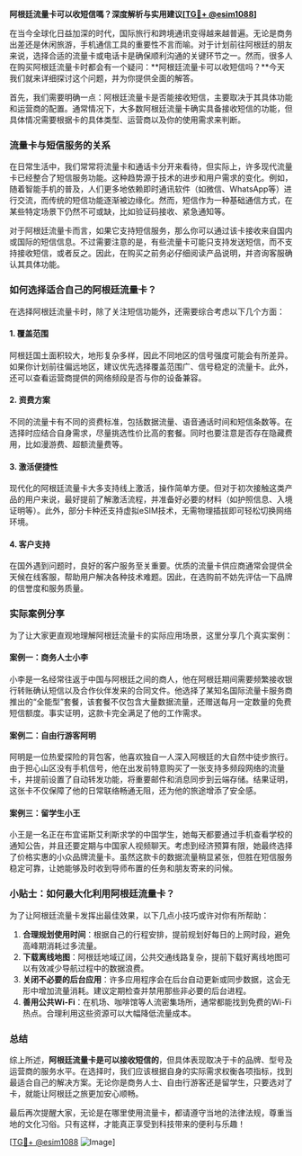**阿根廷流量卡可以收短信嗎？深度解析与实用建议[[TG💪+ @esim1088](https://t.me/s/esim1088)]**

在当今全球化日益加深的时代，国际旅行和跨境通讯变得越来越普遍。无论是商务出差还是休闲旅游，手机通信工具的重要性不言而喻。对于计划前往阿根廷的朋友来说，选择合适的流量卡或电话卡是确保顺利沟通的关键环节之一。然而，很多人在购买阿根廷流量卡时都会有一个疑问：**阿根廷流量卡可以收短信吗？**今天我们就来详细探讨这个问题，并为你提供全面的解答。

首先，我们需要明确一点：阿根廷流量卡是否能接收短信，主要取决于其具体功能和运营商的配置。通常情况下，大多数阿根廷流量卡确实具备接收短信的功能，但具体情况需要根据卡的具体类型、运营商以及你的使用需求来判断。

### 流量卡与短信服务的关系

在日常生活中，我们常常将流量卡和通话卡分开来看待，但实际上，许多现代流量卡已经整合了短信服务功能。这种趋势源于技术的进步和用户需求的变化。例如，随着智能手机的普及，人们更多地依赖即时通讯软件（如微信、WhatsApp等）进行交流，而传统的短信功能逐渐被边缘化。然而，短信作为一种基础通信方式，在某些特定场景下仍然不可或缺，比如验证码接收、紧急通知等。

对于阿根廷流量卡而言，如果它支持短信服务，那么你可以通过该卡接收来自国内或国际的短信信息。不过需要注意的是，有些流量卡可能只支持发送短信，而不支持接收短信，或者反之。因此，在购买之前务必仔细阅读产品说明，并咨询客服确认其具体功能。

### 如何选择适合自己的阿根廷流量卡？

在选择阿根廷流量卡时，除了关注短信功能外，还需要综合考虑以下几个方面：

#### 1. **覆盖范围**
   阿根廷国土面积较大，地形复杂多样，因此不同地区的信号强度可能会有所差异。如果你计划前往偏远地区，建议优先选择覆盖范围广、信号稳定的流量卡。此外，还可以查看运营商提供的网络频段是否与你的设备兼容。

#### 2. **资费方案**
   不同的流量卡有不同的资费标准，包括数据流量、语音通话时间和短信条数等。在选择时应结合自身需求，尽量挑选性价比高的套餐。同时也要注意是否存在隐藏费用，比如漫游费、超额流量费等。

#### 3. **激活便捷性**
   现代化的阿根廷流量卡大多支持线上激活，操作简单方便。但对于初次接触这类产品的用户来说，最好提前了解激活流程，并准备好必要的材料（如护照信息、入境证明等）。此外，部分卡种还支持虚拟eSIM技术，无需物理插拔即可轻松切换网络环境。

#### 4. **客户支持**
   在国外遇到问题时，良好的客户服务至关重要。优质的流量卡供应商通常会提供全天候在线客服，帮助用户解决各种技术难题。因此，在选购前不妨先评估一下品牌的信誉度和服务质量。

### 实际案例分享

为了让大家更直观地理解阿根廷流量卡的实际应用场景，这里分享几个真实案例：

#### 案例一：商务人士小李
小李是一名经常往返于中国与阿根廷之间的商人，他在阿根廷期间需要频繁接收银行转账确认短信以及合作伙伴发来的合同文件。他选择了某知名国际流量卡服务商推出的“全能型”套餐，该套餐不仅包含大量数据流量，还赠送每月一定数量的免费短信额度。事实证明，这款卡完全满足了他的工作需求。

#### 案例二：自由行游客阿明
阿明是一位热爱探险的背包客，他喜欢独自一人深入阿根廷的大自然中徒步旅行。由于担心山区没有手机信号，他在出发前特意购买了一张支持多频段网络的流量卡，并提前设置了自动转发功能，将重要邮件和消息同步到云端存储。结果证明，这张卡不仅保障了他的日常联络畅通无阻，还为他的旅途增添了安全感。

#### 案例三：留学生小王
小王是一名正在布宜诺斯艾利斯求学的中国学生，她每天都要通过手机查看学校的通知公告，并且还要定期与中国家人视频聊天。考虑到经济预算有限，她最终选择了价格实惠的小众品牌流量卡。虽然这款卡的数据流量稍显紧张，但胜在短信服务稳定可靠，让她能够及时收到导师布置的任务和朋友寄来的问候。

### 小贴士：如何最大化利用阿根廷流量卡？

为了让阿根廷流量卡发挥出最佳效果，以下几点小技巧或许对你有所帮助：

1. **合理规划使用时间**：根据自己的行程安排，提前规划好每日的上网时段，避免高峰期消耗过多流量。
2. **下载离线地图**：阿根廷地域辽阔，公共交通线路复杂，提前下载好离线地图可以有效减少导航过程中的数据浪费。
3. **关闭不必要的后台应用**：许多应用程序会在后台自动更新或同步数据，这会无形中增加流量消耗。建议定期检查并禁用那些非必要的后台进程。
4. **善用公共Wi-Fi**：在机场、咖啡馆等人流密集场所，通常都能找到免费的Wi-Fi热点。合理利用这些资源可以大幅降低流量成本。

### 总结

综上所述，**阿根廷流量卡是可以接收短信的**，但具体表现取决于卡的品牌、型号及运营商的服务水平。在选择时，我们应该根据自身的实际需求权衡各项指标，找到最适合自己的解决方案。无论你是商务人士、自由行游客还是留学生，只要选对了卡，就能让阿根廷之旅更加安心顺畅。

最后再次提醒大家，无论是在哪里使用流量卡，都请遵守当地的法律法规，尊重当地的文化习俗。只有这样，才能真正享受到科技带来的便利与乐趣！

[[TG💪+ @esim1088](https://t.me/s/esim1088) ![Image](https://i.postimg.cc/4NQfJmqS/Snipaste-2025-05-13-00-14-12.png)]